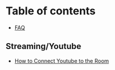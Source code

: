 # Table of contents

* [FAQ](README.md)

## Streaming/Youtube

* [How to Connect Youtube to the Room](streaming-youtube/how-to-connect-youtube-to-the-room.md)

